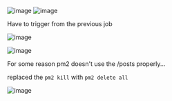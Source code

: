 ![image](https://user-images.githubusercontent.com/14828358/145976519-b8eb1e4d-cfc9-405b-978f-969bd437a894.png)
![image](https://user-images.githubusercontent.com/14828358/145976556-fc9b22ba-fc08-4384-af31-76488210aaf1.png)

Have to trigger from the previous job

![image](https://user-images.githubusercontent.com/14828358/145976621-2a9a1935-4264-4cdd-9259-15d922742582.png)


![image](https://user-images.githubusercontent.com/14828358/145976718-c648d535-1673-4289-9f66-34f0f34a438d.png)


For some reason pm2 doesn't use the /posts properly...

replaced the `pm2 kill` with `pm2 delete all`


![image](https://user-images.githubusercontent.com/14828358/145977775-56383d03-9ac0-4f6e-939e-7932c2ffdaca.png)
